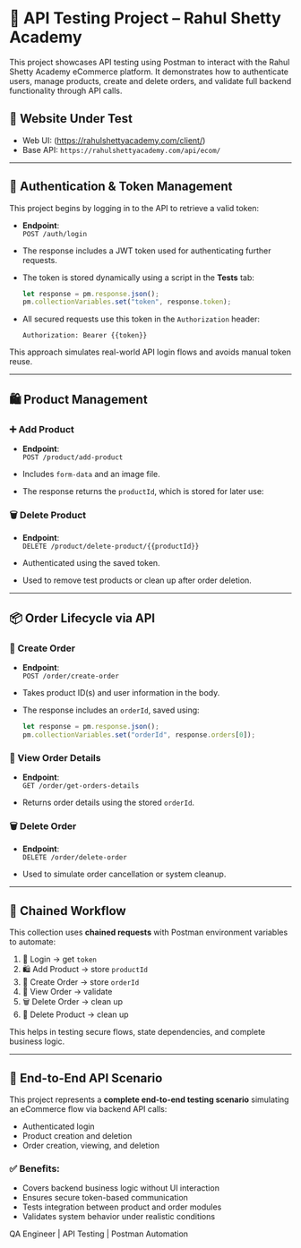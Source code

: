
# 🧪 API Testing Project – Rahul Shetty Academy

This project showcases API testing using Postman to interact with the Rahul Shetty Academy eCommerce platform. It demonstrates how to authenticate users, manage products, create and delete orders, and validate full backend functionality through API calls.

## 🔗 Website Under Test

- Web UI: (https://rahulshettyacademy.com/client/)
- Base API: `https://rahulshettyacademy.com/api/ecom/`

---

## 🔐 Authentication & Token Management

This project begins by logging in to the API to retrieve a valid token:

- **Endpoint**:  
  `POST /auth/login`

- The response includes a JWT token used for authenticating further requests.

- The token is stored dynamically using a script in the **Tests** tab:
  ```javascript
  let response = pm.response.json();
  pm.collectionVariables.set("token", response.token);
  ```

- All secured requests use this token in the `Authorization` header:
  ```http
  Authorization: Bearer {{token}}
  ```

This approach simulates real-world API login flows and avoids manual token reuse.

---

## 🛍️ Product Management

### ➕ Add Product

- **Endpoint**:  
  `POST /product/add-product`

- Includes `form-data` and an image file.
- The response returns the `productId`, which is stored for later use:


### 🗑️ Delete Product

- **Endpoint**:  
  `DELETE /product/delete-product/{{productId}}`

- Authenticated using the saved token.
- Used to remove test products or clean up after order deletion.

---

## 📦 Order Lifecycle via API

### 🛒 Create Order

- **Endpoint**:  
  `POST /order/create-order`

- Takes product ID(s) and user information in the body.

- The response includes an `orderId`, saved using:
  ```javascript
  let response = pm.response.json();
  pm.collectionVariables.set("orderId", response.orders[0]);
  ```

### 📄 View Order Details

- **Endpoint**:  
  `GET /order/get-orders-details`

- Returns order details using the stored `orderId`.

### 🗑️ Delete Order

- **Endpoint**:  
  `DELETE /order/delete-order`

- Used to simulate order cancellation or system cleanup.

---

## 🔁 Chained Workflow

This collection uses **chained requests** with Postman environment variables to automate:

1. 🔐 Login → get `token`
2. 🛍️ Add Product → store `productId`
3. 🛒 Create Order → store `orderId`
4. 📄 View Order → validate
5. 🗑️ Delete Order → clean up
6. 🧹 Delete Product → clean up

This helps in testing secure flows, state dependencies, and complete business logic.

---

## 🔄 End-to-End API Scenario

This project represents a **complete end-to-end testing scenario** simulating an eCommerce flow via backend API calls:

- Authenticated login
- Product creation and deletion
- Order creation, viewing, and deletion

### ✅ Benefits:

- Covers backend business logic without UI interaction
- Ensures secure token-based communication
- Tests integration between product and order modules
- Validates system behavior under realistic conditions


QA Engineer | API Testing | Postman Automation

